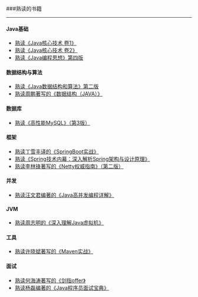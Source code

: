 ###熟读的书籍

---



#### Java基础
* [熟读《Java核心技术 卷1》]()
* [熟读《Java核心技术 卷2》]()
* [熟读《Java编程思想》第四版]()
#### 数据结构与算法
* [熟读《Java数据结构和算法》第二版]()
* [熟读周鹏著写的《数据结构（JAVA）》]()
#### 数据库
* [熟读《高性能MySQL》（第3版）]()
#### 框架
* [熟读丁雪丰译的《SpringBoot实战》]()
* [熟读《Spring技术内幕：深入解析Spring架构与设计原理》]()
* [熟读李林锋著写的《Netty权威指南》（第二版）]()
#### 并发
* [熟读汪文君编著的《Java高并发编程详解》]()
#### JVM
* [熟读周志明的《深入理解Java虚拟机》]()
#### 工具
* [熟读许晓斌著写的《Maven实战》]()
#### 面试
* [熟读何海涛著写的《剑指offer》]()
* [熟读杨磊编著的《Java程序员面试宝典》]()




